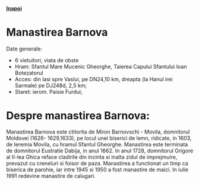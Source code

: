 <h4 class="right"><a href="/moldova">Inapoi</a></h4>

# Manastirea Barnova

Date generale:

* 6 vietuitori, viata de obste
* Hram: Sfantul Mare Mucenic Gheorghe, Taierea Capului Sfantului Ioan Botezatorul
* Acces: din lasi spre Vaslui, pe DN24,10 km, dreapta (la Hanul irei Sarmale) pe DJ248d, 2,5 km;
* Staret: ierom. Paisie Furdui;  

# Despre manastirea Barnova:

Manastirea Barnova este ctitorita de Miron Barnovschi - Movila, domnitorul Moldovei (1626- 1629,1633), pe locul unei biserici de lemn, ridicate, in 1603, de Ieremia Movila, cu hramul Sfantul Gheorghe. Manastirea este terminata de domnitorul Eustratie Dabija, in anul 1662. In anul 1728, domnitorul Grigore al II-lea Ghica reface cladirile din incinta si inalta zidul de imprejmuire, prevazut cu creneluri si foisor de paza. Manastirea a functionat un timp ca biserica de parohie, iar intre 1945 si 1950 a fost manastire de maici. In iulie 1991 redevine manastire de calugari.
